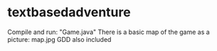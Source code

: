 # textbasedadventure

Compile and run: "Game.java"
There is a basic map of the game as a picture: map.jpg
GDD also included
